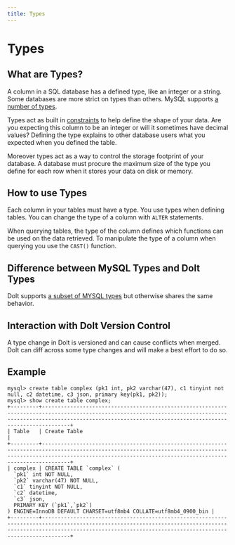 ```yaml
---
title: Types
---
```


# Types

## What are Types?

A column in a SQL database has a defined type, like an integer or a string. Some databases are more strict on types than others. MySQL supports [a number of types](https://dev.mysql.com/doc/refman/8.0/en/data-types.html).

Types act as built in [constraints](./constraints.md) to help define the shape of your data. Are you expecting this column to be an integer or will it sometimes have decimal values? Defining the type explains to other database users what you expected when you defined the table.

Moreover types act as a way to control the storage footprint of your database. A database must procure the maximum size of the type you define for each row when it stores your data on disk or memory.

## How to use Types

Each column in your tables must have a type. You use types when defining tables. You can change the type of a column with `ALTER` statements.

When querying tables, the type of the column defines which functions can be used on the data retrieved. To manipulate the type of a column when querying you use the `CAST()` function.

## Difference between MySQL Types and Dolt Types

Dolt supports [a subset of MYSQL types](../../../reference/sql/sql-support/data-description.md#data-types) but otherwise shares the same behavior.

## Interaction with Dolt Version Control

A type change in Dolt is versioned and can cause conflicts when merged. Dolt can diff across some type changes and will make a best effort to do so.

## Example
```
mysql> create table complex (pk1 int, pk2 varchar(47), c1 tinyint not null, c2 datetime, c3 json, primary key(pk1, pk2));
mysql> show create table complex;
+---------+---------------------------------------------------------------------------------------------------------------------------------------------------------------------------------------------------------------------------+
| Table   | Create Table                                                                                                                                                                                                                     |
+---------+---------------------------------------------------------------------------------------------------------------------------------------------------------------------------------------------------------------------------+
| complex | CREATE TABLE `complex` (
  `pk1` int NOT NULL,
  `pk2` varchar(47) NOT NULL,
  `c1` tinyint NOT NULL,
  `c2` datetime,
  `c3` json,
  PRIMARY KEY (`pk1`,`pk2`)
) ENGINE=InnoDB DEFAULT CHARSET=utf8mb4 COLLATE=utf8mb4_0900_bin |
+---------+---------------------------------------------------------------------------------------------------------------------------------------------------------------------------------------------------------------------------+
```